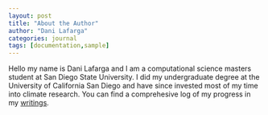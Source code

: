 ```yaml
---
layout: post
title: "About the Author"
author: "Dani Lafarga"
categories: journal
tags: [documentation,sample]
---
```


Hello my name is Dani Lafarga and I am a computational science masters student at San Diego State University. I did my undergraduate degree at the University of California San Diego and have since invested most of my time into climate research. You can find a comprehesive log of my progress in my [writings](https://dlafarga.github.io/menu/writing.html).


